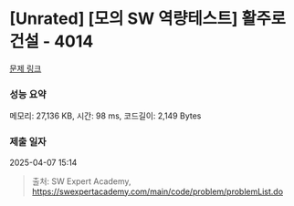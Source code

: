 # [Unrated] [모의 SW 역량테스트] 활주로 건설 - 4014 

[문제 링크](https://swexpertacademy.com/main/code/problem/problemDetail.do?contestProbId=AWIeW7FakkUDFAVH) 

### 성능 요약

메모리: 27,136 KB, 시간: 98 ms, 코드길이: 2,149 Bytes

### 제출 일자

2025-04-07 15:14



> 출처: SW Expert Academy, https://swexpertacademy.com/main/code/problem/problemList.do